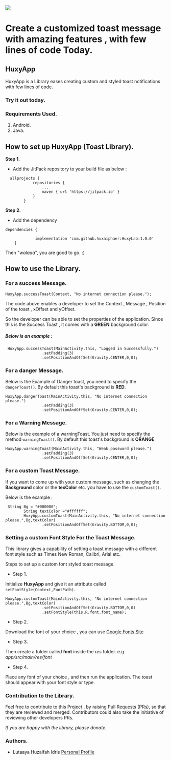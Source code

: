 [![](https://jitpack.io/v/huxaiphaer/HuxyLab.svg)](https://jitpack.io/#huxaiphaer/HuxyLab)


# Create a customized toast message with amazing features , with few lines of code Today.

## HuxyApp

HuxyApp is a Library eases creating custom and styled 
toast notifications with few lines of code.

### Try it out today.

### Requirements Used.
1. Android.
2. Java.

## How to set up HuxyApp (Toast Library).

**Step 1.**
-  Add the JitPack repository to your build file as below :

```
  allprojects {
     		repositories {
     			...
     			maven { url 'https://jitpack.io' }
     		}
     	}
``` 

**Step 2.**

- Add the dependency

```
dependencies {

	         implementation 'com.github.huxaiphaer:HuxyLab:1.0.0'     
	}
```

Then "_walaaa_", you are good to go. :)

## How to use the Library.

### For a success Message.

```
HuxyApp.successToast(Context, "No internet connection please.");
```

The code above enables a developer to set the Context , Message , Position of the toast , xOffset and yOffset.

So the developer can be able to set the properties of the application. Since this is the Success Toast , it comes with a **GREEN** background color.

##### Below is an example :

```
 HuxyApp.successToast(MainActivity.this, "Logged in Successfully.")
                .setPadding(3)
                .setPositionAndOffSet(Gravity.CENTER,0,0);
```

### For a danger Message.

Below is the Example of Danger toast, you need to specify the `dangerToast()`. By default this toast's background is **RED**.

```
HuxyApp.dangerToast(MainActivity.this, "No internet connection please.")
                .setPadding(3)
                .setPositionAndOffSet(Gravity.CENTER,0,0);
```

### For a Warning Message.
Below is the example of a warningToast. You just need to specify the method `warningToast()`. By default this toast's background is **ORANGE**

```
HuxyApp.warningToast(MainActivity.this, "Weak password please.")
                .setPadding(3)
                .setPositionAndOffSet(Gravity.CENTER,0,0);
```

### For a custom Toast Message.

If you want to come up with your custom message, such as changing the **Background** color or the **texColor** etc. you 
have to use the `customToast()`.

Below is the example :

```
 String Bg = "#000000";
        String textColor ="#ffffff";
        HuxyApp.customToast(MainActivity.this, "No internet connection please.",Bg,textColor)
                .setPositionAndOffSet(Gravity.BOTTOM,0,0);

```

### Setting a custom Font Style For the Toast Message.

This library gives a capability of setting a toast message with a different font style such as Times New Roman,
Calibri, Arial etc. 

Steps to set up a custom font styled toast message.

- Step 1.

Initialize **HuxyApp** and give it an attribute called `setFontStyle(Context,FontPath)`. 

```
HuxyApp.customToast(MainActivity.this, "No internet connection please.",Bg,textColor)
                .setPositionAndOffSet(Gravity.BOTTOM,0,0)
                .setFontStyle(this,R.font.font_name);

```

- Step 2.

Download the font of your choice , you can use [Google Fonts Site](https://fonts.google.com/)

- Step 3.

Then create a folder called **font** inside the *res* folder. e.g *app/src/main/res/font*

- Step 4.

Place any font of your choice , and then run the application. The toast should appear with your font style or type.







### Contribution to the Library.

Feel free to contribute to this Project , by raising Pull Requests (PRs), so that they are reviewed and merged. Contributors could also take the initiative of reviewing other developers PRs.





*If you are happy with the library, please donate.*



### Authors.

- Lutaaya Huzaifah Idris [Personal Profile](https://codementor.io/lutaayahuzaifahidris/)